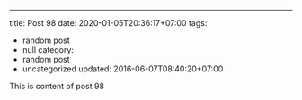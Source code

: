 ---
title: Post 98
date: 2020-01-05T20:36:17+07:00
tags:
  - random post
  - null
category:
  - random post
  - uncategorized
updated: 2016-06-07T08:40:20+07:00

This is content of post 98